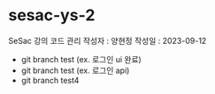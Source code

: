 # sesac-ys-2

SeSac 강의 코드 관리
작성자 : 양현정
작성일 : 2023-09-12

- git branch test (ex. 로그인 ui 완료)
- git branch test (ex. 로그인 api)
- git branch test4
